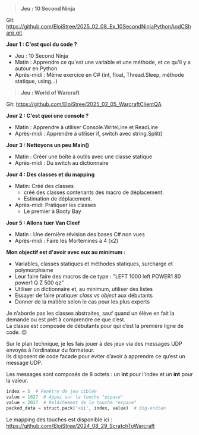 > **Jeu : 10 Second Ninja**  

Git: https://github.com/EloiStree/2025_02_08_Ex_10SecondNinjaPythonAndCSharp.git  

**Jour 1 : C'est quoi du code ?**       
- Jeu : 10 Second Ninja     
- Matin : Apprendre ce qu'est une variable et une méthode, et ce qu'il y a autour en Python  
- Après-midi : Même exercice en C# (int, float, Thread.Sleep, méthode statique, using...)  


> **Jeu : World of Warcraft**   

Git: https://github.com/EloiStree/2025_02_05_WarcraftClientQA  

**Jour 2 : C'est quoi une console ?**    
- Matin : Apprendre à utiliser Console.WriteLine et ReadLine    
- Après-midi : Apprendre à utiliser if, switch avec string.Split()  

**Jour 3 : Nettoyons un peu Main()**  
- Matin : Créer une boîte à outils avec une classe statique  
- Après-midi : Du switch au dictionnaire  

**Jour 4 :  Des classes et du mapping**  
- Matin: Créé des classes 
  - créé des classes contenants des macro de déplacement.
  - Estimation de déplacement.
- Après-midi: Pratiquer les classes
  - Le premier à Booty Bay

**Jour 5 : Allons tuer Van Cleef**  
- Matin : Une dernière révision des bases C# non vues  
- Après-midi : Faire les Mortemines à 4 (x2)  


**Mon objectif est d'avoir avec eux au minimum :**  
- Variables, classes statiques et méthodes statiques, surcharge et polymorphisme  
- Leur faire faire des macros de ce type : "LEFT 1000 left POWER1 80 power1 Q Z 500 qz"  
- Utiliser un dictionnaire et, au minimum, utiliser des listes  
- Essayer de faire pratiquer *class vs object* aux débutants  
- Donner de la matière selon le cas pour les plus experts  

Je n’aborde pas les classes abstraites, sauf quand un élève en fait la demande ou est prêt à comprendre ce que c’est.  
La classe est composée de débutants pour qui c’est la première ligne de code. :wink:

Sur le plan technique, je les fais jouer à des jeux via des messages UDP envoyés à l’ordinateur du formateur.  
Ils disposent de code facade  pour éviter d’avoir à apprendre ce qu’est un message UDP.

Les messages sont composés de 8 octets : un **int** pour l'index et un **int** pour la valeur.

```python
index = 5  # Fenêtre de jeu ciblée
value = 1027  # Appui sur la touche "espace"
value = 2027  # Relâchement de la touche "espace"
packed_data = struct.pack('>ii', index, value)  # Big-endian
```

Le mapping des touches est disponible ici :  
https://github.com/EloiStree/2024_08_29_ScratchToWarcraft
